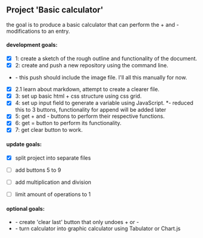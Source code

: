 ## Project 'Basic calculator'

the goal is to produce a basic calculator that can perform the \+ and \-  modifications to an entry.


#### development goals:
* [x] 1: create a sketch of the rough outline and functionality of the document.
* [x] 2: create and push a new repository using the command line.
* \- this push should include the image file. I'll all this manually for now.
* [x] 2.1 learn about markdown, attempt to create a clearer file.
* [x] 3: set up basic html \+ css structure using css grid.
* [x] 4: set up input field to generate a variable using JavaScript.
*\- reduced this to 3 buttons, functionality for append will be added later
* [x] 5: get \+ and \- buttons to perform their respective functions.
* [x] 6: get = button to perform its functionality.
* [x] 7: get clear button to work.

#### update goals:
* [x] split project into separate files
* [ ] add buttons 5 to 9
* [ ] add multiplication and division
* [ ] limit amount of operations to 1


#### optional goals:
* \- create 'clear last' button that only undoes \+ or \-
* \- turn calculator into graphic calculator using Tabulator or Chart.js
